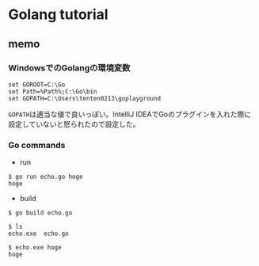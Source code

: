 # Golang tutorial

## memo
### WindowsでのGolangの環境変数

```
set GOROOT=C:\Go
set Path=%Path%;C:\Go\bin
set GOPATH=C:\Users\tenten0213\goplayground
```

`GOPATH`は適当な値で良いっぽい。IntelliJ IDEAでGoのプラグインを入れた際に設定していないと怒られたので設定した。

### Go commands

* run

```
$ go run echo.go hoge
hoge
```

* build

```
$ go build echo.go

$ ls
echo.exe  echo.go

$ echo.exe hoge
hoge
```


